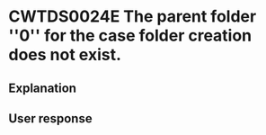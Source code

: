 # CWTDS0024E The parent folder ''0'' for the case folder creation does not exist.

## Explanation

## User response